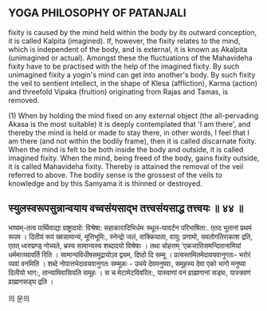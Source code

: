 ## YOGA PHILOSOPHY OF PATANJALI

fixity is caused by the mind held within the body by its outward conception, it is called Kalpita (imagined). If, however, the fixity relates to the mind, which is independent of the body, and is external, it is known as Akalpita (unimagined or actual). Amongst these the fluctuations of the Mahavideha fixity have to be practised with the help of the imagined fixity. By such unimagined fixity a yogin's mind can get into another's body. By such fixity the veil to sentient intellect, in the shape of Klesa (affliction), Karma (action) and threefold Vipaka (fruition) originating from Rajas and Tamas, is removed.

(1) When by holding the mind fixed on any external object (the all-pervading Akasa is the most suitable) it is deeply contemplated that 'I am there', and thereby the mind is held or made to stay there, in other words, I feel that I am there (and not within the bodily frame), then it is called discarnate fixity. When the mind is felt to be both inside the body and outside, it is called imagined fixity. When the mind, being freed of the body, gains fixity outside, it is called Mahavideha fixity. Thereby is attained the removal of the veil referred to above. The bodily sense is the grossest of the veils to knowledge and by this Samyama it is thinned or destroyed.

## स्युलस्वरूपसुन्नान्वयाय वच्वसंयसाद्भ तत्त्वसंयसाद्ध तत्त्वयः ॥ ४४ ॥

भाष्यम्-तत्व पार्थिवाद्या ग्राष्ट्रादयो: विश्रेषा: सहाकारादिभिर्धमः स्थूल-घावर्टन परिभाषिता:. एतद भूतानां प्रथमं रूपम । दितीयं रूपं ख्वसामान्यं, मूत्तिभूमि:, स्नेन्द्रो जलं, वाक्कियाता, वायु: प्रणामो, सवतोगतिराकाश द्रति, एतत् ध्वरुप्रण्ड् नोच्यते, भ्रस्य सामान्यस्य शब्दादयो विश्रेषाः । तथा चोहत्तम् 'एकजातिसमन्दितानामियां धर्ममात्व्यावर्ति रिति । सामान्यविधीषसमुद्रायोऽव द्व्यम, दिष्ठो दि सम्मू । प्रत्यस्तमितमेदावयवानुगतः- भरोरं व्यवां वनमिति । शब्दे नोपात्तभेदावयवानुगतः सम्मूकः - उभये देवमनुष्याः, समूहस्य देवा एको भागो मनुष्या दिलीयो भाग:, तान्यामिवासियति समूहः । स च मेटामेटविवरित:, यास्वाणां वनं व्राह्मणानां सड्घः, यास्त्रवणं व्राह्मणसड्घ द्रति ।

의 문의